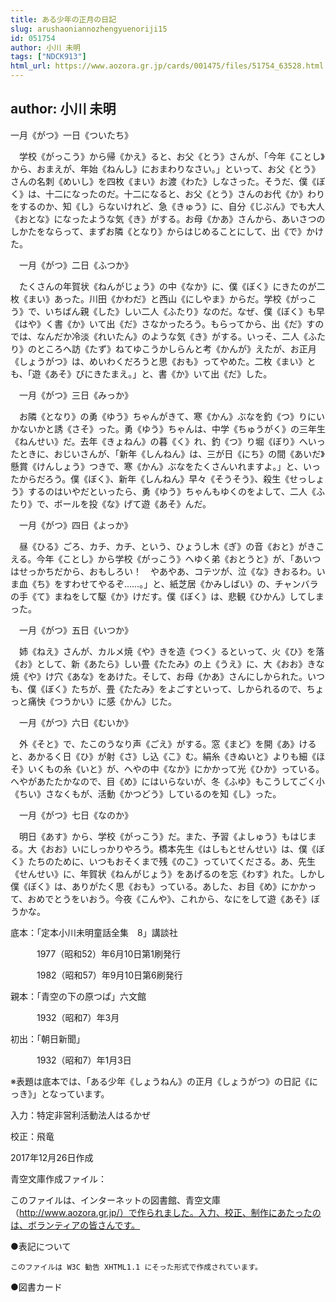 ```yaml
---
title: ある少年の正月の日記
slug: arushaoniannozhengyuenoriji15
id: 051754
author: 小川 未明
tags: ["NDCK913"]
html_url: https://www.aozora.gr.jp/cards/001475/files/51754_63528.html
---
```


## author: 小川 未明

一月《がつ》一日《ついたち》

　学校《がっこう》から帰《かえ》ると、お父《とう》さんが、「今年《ことし》から、おまえが、年始《ねんし》におまわりなさい。」といって、お父《とう》さんの名刺《めいし》を四枚《まい》お渡《わた》しなさった。そうだ、僕《ぼく》は、十二になったのだ。十二になると、お父《とう》さんのお代《か》わりをするのか、知《し》らないけれど、急《きゅう》に、自分《じぶん》でも大人《おとな》になったような気《き》がする。お母《かあ》さんから、あいさつのしかたをならって、まずお隣《となり》からはじめることにして、出《で》かけた。

　一月《がつ》二日《ふつか》

　たくさんの年賀状《ねんがじょう》の中《なか》に、僕《ぼく》にきたのが二枚《まい》あった。川田《かわだ》と西山《にしやま》からだ。学校《がっこう》で、いちばん親《した》しい二人《ふたり》なのだ。なぜ、僕《ぼく》も早《はや》く書《か》いて出《だ》さなかったろう。もらってから、出《だ》すのでは、なんだか冷淡《れいたん》のような気《き》がする。いっそ、二人《ふたり》のところへ訪《たず》ねてゆこうかしらんと考《かんが》えたが、お正月《しょうがつ》は、めいわくだろうと思《おも》ってやめた。二枚《まい》とも、「遊《あそ》びにきたまえ。」と、書《か》いて出《だ》した。

　一月《がつ》三日《みっか》

　お隣《となり》の勇《ゆう》ちゃんがきて、寒《かん》ぶなを釣《つ》りにいかないかと誘《さそ》った。勇《ゆう》ちゃんは、中学《ちゅうがく》の三年生《ねんせい》だ。去年《きょねん》の暮《く》れ、釣《つ》り堀《ぼり》へいったときに、おじいさんが、「新年《しんねん》は、三が日《にち》の間《あいだ》懸賞《けんしょう》つきで、寒《かん》ぶなをたくさんいれますよ。」と、いったからだろう。僕《ぼく》、新年《しんねん》早々《そうそう》、殺生《せっしょう》するのはいやだといったら、勇《ゆう》ちゃんもゆくのをよして、二人《ふたり》で、ボールを投《な》げて遊《あそ》んだ。

　一月《がつ》四日《よっか》

　昼《ひる》ごろ、カチ、カチ、という、ひょうし木《ぎ》の音《おと》がきこえる。今年《ことし》から学校《がっこう》へゆく弟《おとうと》が、「あいつはせっかちだから、おもしろい！　やあやあ、コテツが、泣《な》きおるわ。いま血《ち》をすわせてやるぞ……。」と、紙芝居《かみしばい》の、チャンバラの手《て》まねをして駆《か》けだす。僕《ぼく》は、悲観《ひかん》してしまった。

　一月《がつ》五日《いつか》

　姉《ねえ》さんが、カルメ焼《や》きを造《つく》るといって、火《ひ》を落《お》として、新《あたら》しい畳《たたみ》の上《うえ》に、大《おお》きな焼《や》け穴《あな》をあけた。そして、お母《かあ》さんにしかられた。いつも、僕《ぼく》たちが、畳《たたみ》をよごすといって、しかられるので、ちょっと痛快《つうかい》に感《かん》じた。

　一月《がつ》六日《むいか》

　外《そと》で、たこのうなり声《ごえ》がする。窓《まど》を開《あ》けると、あかるく日《ひ》が射《さ》し込《こ》む。絹糸《きぬいと》よりも細《ほそ》いくもの糸《いと》が、へやの中《なか》にかかって光《ひか》っている。へやがあたたかなので、目《め》にはいらないが、冬《ふゆ》もこうしてごく小《ちい》さなくもが、活動《かつどう》しているのを知《し》った。

　一月《がつ》七日《なのか》

　明日《あす》から、学校《がっこう》だ。また、予習《よしゅう》もはじまる。大《おお》いにしっかりやろう。橋本先生《はしもとせんせい》は、僕《ぼく》たちのために、いつもおそくまで残《のこ》っていてくださる。あ、先生《せんせい》に、年賀状《ねんがじょう》をあげるのを忘《わす》れた。しかし僕《ぼく》は、ありがたく思《おも》っている。あした、お目《め》にかかって、おめでとうをいおう。今夜《こんや》、これから、なにをして遊《あそ》ぼうかな。













底本：「定本小川未明童話全集　8」講談社

　　　1977（昭和52）年6月10日第1刷発行

　　　1982（昭和57）年9月10日第6刷発行

親本：「青空の下の原つぱ」六文館

　　　1932（昭和7）年3月

初出：「朝日新聞」

　　　1932（昭和7）年1月3日

※表題は底本では、「ある少年《しょうねん》の正月《しょうがつ》の日記《にっき》」となっています。

入力：特定非営利活動法人はるかぜ

校正：飛竜

2017年12月26日作成

青空文庫作成ファイル：

このファイルは、インターネットの図書館、青空文庫（http://www.aozora.gr.jp/）で作られました。入力、校正、制作にあたったのは、ボランティアの皆さんです。











●表記について


	このファイルは W3C 勧告 XHTML1.1 にそった形式で作成されています。







●図書カード
